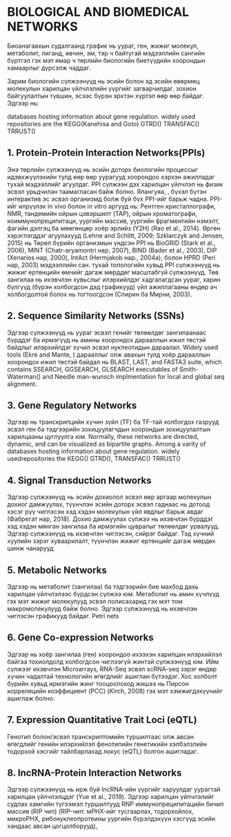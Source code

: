 # BIOLOGICAL AND BIOMEDICAL NETWORKS

Биоанагаахын судалгаанд график нь уураг, ген, жижиг молекул, метаболит, лиганд, өвчин, эм, тэр ч байтугай мэдээллийн сангийн бүртгэл гэх мэт ямар ч төрлийн биологийн биетүүдийн хоорондын хамаарлыг дүрсэлж чаддаг.

Зарим биологийн сүлжээнүүд нь эсийн болон эд эсийн өвөрмөц молекулын харилцан үйлчлэлийн үүргийг загварчилдаг. зохион байгуулалтын түвшин, эсээс бүрэн эрхтэн хүртэл өөр өөр байдаг. Эдгээр нь:

databases hosting information about gene regulation. widely used repositories are the KEGG(Kanehisa and Goto) GTRD() TRANSFAC() TRRUST() 

## 1. Protein-Protein Interaction Networks(PPIs) 

Энэ төрлийн сүлжээнүүд нь эсийн доторх биологийн процессыг идэвхжүүлэхийн тулд өөр өөр уурагууд хоорондоо хэрхэн ажилладаг тухай мэдээллийг агуулдаг. PPI сүлжээн дэх харилцан үйлчлэл нь физик эсвэл урьдчилан таамагласан байж болно. Ялангуяа, , бүхэл бүтэн интерактив эс эсвэл организмд болж буй бүх PPI-ийг барьж чадна. PPI-ийг илрүүлэх in vivo болон in vitro аргууд нь: Рентген кристаллографи, NMR, тандемийн ойрын цэвэршилт (TAP), ойрын хроматографи, коиммунопреципитаци, уургийн массив, уургийн фрагментийн нэмэлт, фагийн дэлгэц ба мөөгөнцөр хоёр эрлийз (Y2H) (Rao et al., 2014). Өргөн хэрэглэгддэг агуулахууд (Lehne and Schlitt, 2009; Szklarczyk and Jensen, 2015) нь Төрөл бүрийн организмын үндсэн PPI нь BioGRID (Stark et al., 2006), MINT (Chatr-aryamontri нар, 2007), BIND (Bader et al., 2003), DIP (Xenarios нар, 2000), IntAct (Hermjakob нар., 2004a), болон HPRD (Peri нар, 2003) мэдээллийн сан. тухай топологийн хувьд PPI сүлжээнүүд нь жижиг ертөнцийн өмчийг дагаж мөрддөг масштабгүй сүлжээнүүд. Төв зангилаа нь ихэвчлэн хувьслыг илэрхийлдэг хадгалагдсан уураг, харин бүлгүүд (бүрэн холбогдсон дэд графикууд) үйл ажиллагааны өндөр ач холбогдолтой болох нь тогтоогдсон (Спирин ба Мирни, 2003).

## 2. Sequence Similarity Networks (SSNs) 

Эдгээр сүлжээнүүд нь уураг эсвэл генийг төлөөлдөг зангилаанаас бүрддэг ба ирмэгүүд нь амины хоорондох дарааллын ижил төстэй байдлыг илэрхийлдэг хүчил эсвэл нуклеотидын дараалал. Widely used tools (Ekre and Mante, ) дарааллыг олж авахын тулд хоёр дарааллын хоорондох ижил төстэй байдал нь BLAST, LAST, and FASTA3 suite, which contains SSEARCH, GGSEARCH, GLSEARCH executables of Smith-Waterman() and Needle man-wunsch implmentation for local and global seq alignment.

## 3. Gene Regulatory Networks

Эдгээр нь транскрипцийн хүчин зүйл (TF) ба TF-тай холбогдох газрууд эсвэл ген ба тэдгээрийн зохицуулагчдын хоорондын зохицуулалтын харилцааны цуглуулга юм. Normally, these networks are directed, dynamic, and can be visualized as bipartite graphs. Among a varity of databases hosting information about gene regulation. widely usedrepositories the KEGG() GTRD(), TRANSFAC() TRRUST() 

## 4. Signal Transduction Networks 

Эдгээр сүлжээнүүд нь эсийн дохиолол эсвэл өөр аргаар молекулын дохиог дамжуулах, түүнчлэн эсийн доторх эсвэл гаднаас нь дотоод хэсэг рүү чиглэсэн хэд хэдэн молекулын үйл явдлыг барьж авдаг (Фабрегат нар, 2018). Дохио дамжуулах сүлжээ нь ихэвчлэн бүрддэг хэд хэдэн мянган зангилаа ба ирмэгийн цувралыг төлөөлдөг урвалууд. Эдгээр сүлжээнүүд нь ихэвчлэн чиглэсэн, сийрэг байдаг. Тэд хүчний хуулийн зэрэг хуваарилалт, түүнчлэн жижиг ертөнцийг дагаж мөрдөх шинж чанарууд 

## 5. Metabolic Networks 

Эдгээр нь метаболит (зангилаа) ба тэдгээрийн бие махбод дахь харилцан үйлчлэлээс бүрдсэн сүлжээ юм. Метаболит нь амин хүчлүүд гэх мэт жижиг молекулууд эсвэл полисахарид гэх мэт том макромолекулууд байж болно. Эдгээр сүлжээнүүд нь ихэвчлэн чиглэсэн графикууд байдаг. Petri nets 

## 6. Gene Co-expression Networks 

Эдгээр нь хоёр зангилаа (ген) хоорондоо ихээхэн харилцан илэрхийлэл байгаа тохиолдолд холбогдсон чиглээгүй жинтэй сүлжээнүүд юм. Ийм сүлжээг ихэвчлэн Microarrays, RNA-Seq эсвэл scRNA-seq зэрэг өндөр хүчин чадалтай технологийн өгөгдлийг ашиглан бүтээдэг. Хос холболт бүрийн хувьд ирмэгийн жинг тооцоолоход жишээ нь Пирсон корреляцийн коэффициент (PCC) (Kirch, 2008) гэх мэт хэмжигдэхүүнийг ашиглаж болно. 

## 7. Expression Quantitative Trait Loci (eQTL)

Генотип болон/эсвэл транскриптомийн туршилтаас олж авсан өгөгдлийг генийн илэрхийлэл фенотипийн генетикийн хэлбэлзлийн тодорхой хэсгийг тайлбарлахад локус (eQTL) болгон ашигладаг.

## 8. IncRNA-Protein Interaction Networks

Эдгээр сүлжээнүүд нь ирж буй lncRNA-ийн үүргийг харуулдаг уурагтай харилцан үйлчлэлцдэг (Yue et al., 2019). Эдгээр харилцан үйлчлэлийг судлах хамгийн түгээмэл туршилтууд RNP иммунопреципитацийн бичил массив (RIP чип) (RIP-чип: мРНХ-ийг тусгаарлах, тодорхойлох,
микроРНХ, рибонуклеопротеины уургийн бүрэлдэхүүн хэсгүүд эсийн хандаас авсан цогцолборууд),


